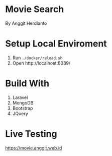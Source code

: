 # Movie Search
By Anggit Herdianto

# Setup Local Enviroment
1. Run ```./docker/reload.sh```
2. Open http://localhost:8089/

# Build With
1. Laravel
2. MongoDB
3. Bootstrap
4. JQuery
# Live Testing
https://movie.anggit.web.id
